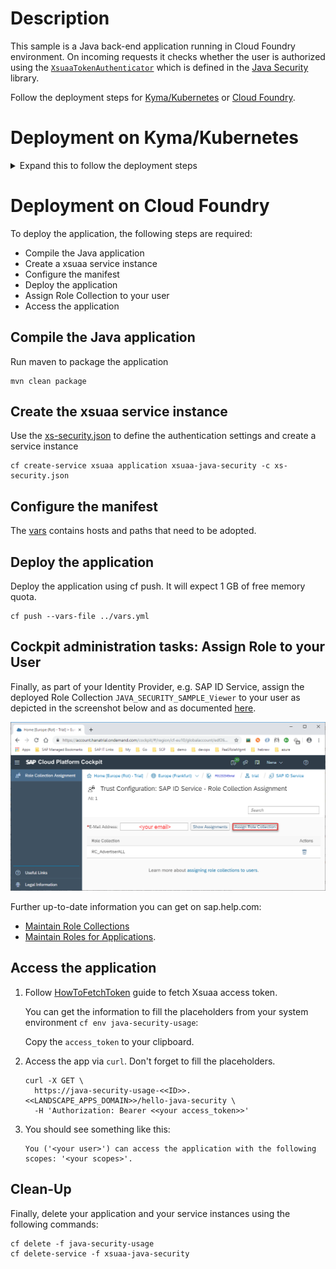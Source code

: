 # Description
This sample is a Java back-end application running in Cloud Foundry environment. On incoming requests it checks whether the user is authorized using the 
[`XsuaaTokenAuthenticator`](/java-security/src/main/java/com/sap/cloud/security/servlet/XsuaaTokenAuthenticator.java) which is defined in the [Java Security](../../java-security/) library.

Follow the deployment steps for [Kyma/Kubernetes](#Deployment-on-Kyma/Kubernetes) or [Cloud Foundry](#Deployment-on-Cloud-Foundry).


# Deployment on Kyma/Kubernetes
<details>
<summary>Expand this to follow the deployment steps</summary>

- Compile the Java application
- Build docker image and push to repository
- Configure the deployment.yml
- Deploy the application
- Assign Role Collection to your user
- Access the application

## Compile the Java application
Run maven to package the application
```shell
mvn clean package
```
## Build docker image and push to repository
```shell script
docker build -t <repositoryName>/<imageName> -f ./Dockerfile . 
docker push <repositoryName>/<imageName>
```

## Configure the deployment.yml
In deployment.yml replace the image repository placeholder `<YOUR IMAGE REPOSITORY>` with the one created in the previous step.

## Deploy the application
Deploy the application using [kubectl cli](https://kubernetes.io/docs/reference/kubectl/)
```shell script
kubectl apply -f ./k8s/deployment.yml -n <YOUR NAMESPACE>
```

## Cockpit administration tasks: Assign Role Collection to your user
Finally, as part of your Identity Provider, e.g. SAP ID Service, assign the deployed Role Collection `JAVA_SECURITY_SAMPLE_Viewer` to your user as depicted in the screenshot below and as documented [here](https://help.sap.com/viewer/65de2977205c403bbc107264b8eccf4b/Cloud/en-US/9e1bf57130ef466e8017eab298b40e5e.html).

![](../images/SAP_CP_Cockpit_AssignRoleCollectionToUser.png)

Further up-to-date information you can get on sap.help.com:
- [Maintain Role Collections](https://help.sap.com/viewer/65de2977205c403bbc107264b8eccf4b/Cloud/en-US/d5f1612d8230448bb6c02a7d9c8ac0d1.html)
- [Maintain Roles for Applications](https://help.sap.com/viewer/65de2977205c403bbc107264b8eccf4b/Cloud/en-US/7596a0bdab4649ac8a6f6721dc72db19.html).

## Access the application
1. Follow [HowToFetchToken](../../docs/HowToFetchToken.md#xsuaa-tokens) guide to fetch Xsuaa access token.
 
     You can get the information to fill the placeholders from the service binding secret:
    ```shell script
    kubectl get secret "xsuaa-service-binding" -o go-template='{{range $k,$v := .data}}{{"### "}}{{$k}}{{"\n"}}{{$v|base64decode}}{{"\n\n"}}{{end}}' -n <YOUR NAMESPACE>
    ```

    Copy the `access_token` to your clipboard.

2. Access the app via `curl`. Don't forget to fill the placeholders.
    ```
    curl -X GET \
      https://java-security-api.<<K8S DOMAIN>>/java-security-usage/hello-java-security \
      -H 'Authorization: Bearer <<your access_token>>'
    ```

3. You should see something like this:
    ```
    You ('<your user>') can access the application with the following scopes: '<your scopes>'.
    ```
## Cleanup
Finally, delete your application and your service instances using the following commands:
```shell script
 kubectl delete -f ./k8s/deployment.yml -n <YOUR NAMESPACE>
```
</details>
  
# Deployment on Cloud Foundry
To deploy the application, the following steps are required:
- Compile the Java application
- Create a xsuaa service instance
- Configure the manifest
- Deploy the application
- Assign Role Collection to your user
- Access the application

## Compile the Java application
Run maven to package the application
```shell
mvn clean package
```

## Create the xsuaa service instance
Use the [xs-security.json](./xs-security.json) to define the authentication settings and create a service instance
```shell
cf create-service xsuaa application xsuaa-java-security -c xs-security.json
```

## Configure the manifest
The [vars](../vars.yml) contains hosts and paths that need to be adopted.

## Deploy the application
Deploy the application using cf push. It will expect 1 GB of free memory quota.

```shell
cf push --vars-file ../vars.yml
```

## Cockpit administration tasks: Assign Role to your User
Finally, as part of your Identity Provider, e.g. SAP ID Service, assign the deployed Role Collection `JAVA_SECURITY_SAMPLE_Viewer` to your user as depicted in the screenshot below and as documented [here](https://help.sap.com/viewer/65de2977205c403bbc107264b8eccf4b/Cloud/en-US/9e1bf57130ef466e8017eab298b40e5e.html).

![](../images/SAP_CP_Cockpit_AssignRoleCollectionToUser.png)

Further up-to-date information you can get on sap.help.com:
- [Maintain Role Collections](https://help.sap.com/viewer/65de2977205c403bbc107264b8eccf4b/Cloud/en-US/d5f1612d8230448bb6c02a7d9c8ac0d1.html)
- [Maintain Roles for Applications](https://help.sap.com/viewer/65de2977205c403bbc107264b8eccf4b/Cloud/en-US/7596a0bdab4649ac8a6f6721dc72db19.html).


## Access the application
1. Follow [HowToFetchToken](../../docs/HowToFetchToken.md#xsuaa-tokens) guide to fetch Xsuaa access token.

   You can get the information to fill the placeholders from your system environment `cf env java-security-usage`:

   Copy the `access_token` to your clipboard.

2. Access the app via `curl`. Don't forget to fill the placeholders.
    ```
    curl -X GET \
      https://java-security-usage-<<ID>>.<<LANDSCAPE_APPS_DOMAIN>>/hello-java-security \
      -H 'Authorization: Bearer <<your access_token>>'
    ```

3. You should see something like this:
    ```
    You ('<your user>') can access the application with the following scopes: '<your scopes>'.
    ```

## Clean-Up
Finally, delete your application and your service instances using the following commands:
```
cf delete -f java-security-usage
cf delete-service -f xsuaa-java-security
```
